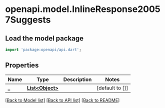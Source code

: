 # openapi.model.InlineResponse20057Suggests

## Load the model package
```dart
import 'package:openapi/api.dart';
```

## Properties
Name | Type | Description | Notes
------------ | ------------- | ------------- | -------------
**_** | [**List&lt;Object&gt;**](Object.md) |  | [default to []]

[[Back to Model list]](../README.md#documentation-for-models) [[Back to API list]](../README.md#documentation-for-api-endpoints) [[Back to README]](../README.md)


